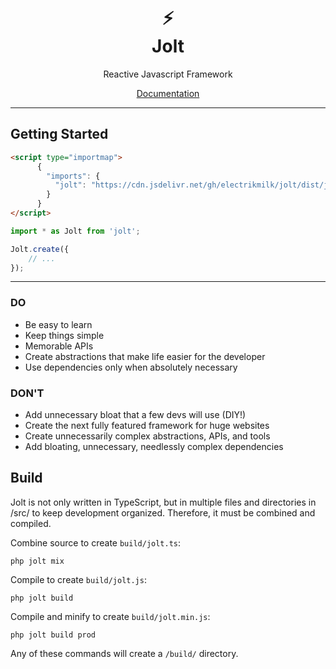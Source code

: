 <div align=center>
  <h1>&#9889;<br>Jolt</h1>
  <p>Reactive Javascript Framework</p>
  <a href='https://github.com/electrikmilk/jolt/wiki'>Documentation</a>
</div>

---

## Getting Started

```html
<script type="importmap">
	  {
	    "imports": {
	      "jolt": "https://cdn.jsdelivr.net/gh/electrikmilk/jolt/dist/jolt.min.js"
	    }
	  }
</script>
```

```javascript
import * as Jolt from 'jolt';

Jolt.create({
    // ...
});
```

---

### DO

- Be easy to learn
- Keep things simple
- Memorable APIs
- Create abstractions that make life easier for the developer
- Use dependencies only when absolutely necessary

### DON'T

- Add unnecessary bloat that a few devs will use (DIY!)
- Create the next fully featured framework for huge websites
- Create unnecessarily complex abstractions, APIs, and tools
- Add bloating, unnecessary, needlessly complex dependencies

## Build

Jolt is not only written in TypeScript, but in multiple files and directories in /src/ to keep development organized. Therefore, it must be combined and compiled.

Combine source to create `build/jolt.ts`:

```console
php jolt mix
```

Compile to create `build/jolt.js`:

```console
php jolt build
```

Compile and minify to create `build/jolt.min.js`:

```console
php jolt build prod
```

Any of these commands will create a `/build/` directory.
